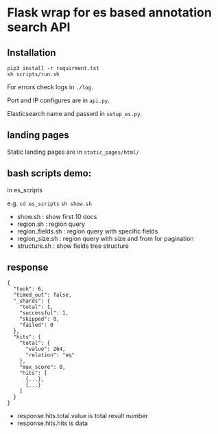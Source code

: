 # Flask wrap for es based annotation search API

## Installation

```
pip3 install -r requirment.txt
sh scripts/run.sh

```

For errors check logs in `./log`.

Port and IP configures are in `api.py`.

Elasticsearch name and passwd in `setup_es.py`.

## landing pages

Static landing pages are in `static_pages/html/`

## bash scripts demo:

in es_scripts

e.g.
`cd es_scripts`
`sh show.sh`

* show.sh : show first 10 docs
* region.sh : region query
* region_fields.sh : region query with specific fields
* region_size.sh : region query with size and from for pagination
* structure.sh : show fields tree structure

## response 

```
{
  "took": 6,
  "timed_out": false,
  "_shards": {
    "total": 1,
    "successful": 1,
    "skipped": 0,
    "failed": 0
  },
  "hits": {
    "total": {
      "value": 264,
      "relation": "eq"
    },
    "max_score": 0,
    "hits": [
      {...},
      {...}
    ]
  }
}
```

* response.hits.total.value is total result number
* response.hits.hits is data
